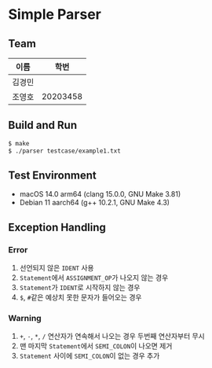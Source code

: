 # Simple Parser
## Team
| 이름 | 학번 |
| --- | --- |
| 김경민 | |
| 조영호 | 20203458 |

## Build and Run
```bash
$ make
$ ./parser testcase/example1.txt
```
## Test Environment
- macOS 14.0 arm64 (clang 15.0.0, GNU Make 3.81)
- Debian 11 aarch64 (g++ 10.2.1, GNU Make 4.3)

## Exception Handling
### Error
1. 선언되지 않은 `IDENT` 사용
2. `Statement`에서 `ASSIGNMENT_OP`가 나오지 않는 경우
3. `Statement`가 `IDENT`로 시작하지 않는 경우
4. `$`, `#`같은 예상치 못한 문자가 들어오는 경우

### Warning
1. `+`, `-`, `*`, `/` 연산자가 연속해서 나오는 경우 두번째 연산자부터 무시
2. 맨 마지막 `Statement`에서 `SEMI_COLON`이 나오면 제거
3. `Statement` 사이에 `SEMI_COLON`이 없는 경우 추가
